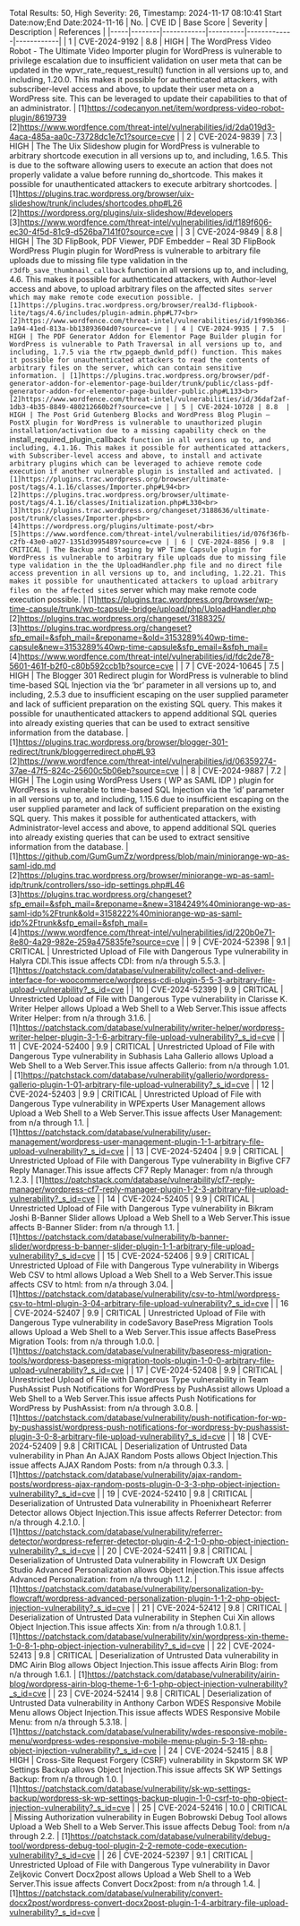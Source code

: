 Total Results: 50, High Severity: 26, Timestamp: 2024-11-17 08:10:41
Start Date:now;End Date:2024-11-16
| No. | CVE ID | Base Score | Severity | Description | References |
|-----|--------|------------|----------|-------------|------------|
| 1 | CVE-2024-9192 | 8.8  | HIGH | The WordPress Video Robot - The Ultimate Video Importer plugin for WordPress is vulnerable to privilege escalation due to insufficient validation on user meta that can be updated in the wpvr_rate_request_result() function in all versions up to, and including, 1.20.0. This makes it possible for authenticated attackers, with subscriber-level access and above, to update their user meta on a WordPress site. This can be leveraged to update their capabilities to that of an administrator. | [1]https://codecanyon.net/item/wordpress-video-robot-plugin/8619739<br>[2]https://www.wordfence.com/threat-intel/vulnerabilities/id/2da019d3-4aca-485a-aa0c-73728dc1e7c1?source=cve |
| 2 | CVE-2024-9839 | 7.3  | HIGH | The The Uix Slideshow plugin for WordPress is vulnerable to arbitrary shortcode execution in all versions up to, and including, 1.6.5. This is due to the software allowing users to execute an action that does not properly validate a value before running do_shortcode. This makes it possible for unauthenticated attackers to execute arbitrary shortcodes. | [1]https://plugins.trac.wordpress.org/browser/uix-slideshow/trunk/includes/shortcodes.php#L26<br>[2]https://wordpress.org/plugins/uix-slideshow/#developers<br>[3]https://www.wordfence.com/threat-intel/vulnerabilities/id/f189f606-ec30-4f5d-81c9-d526ba7141f0?source=cve |
| 3 | CVE-2024-9849 | 8.8  | HIGH | The 3D FlipBook, PDF Viewer, PDF Embedder – Real 3D FlipBook WordPress Plugin plugin for WordPress is vulnerable to arbitrary file uploads due to missing file type validation in the `r3dfb_save_thumbnail_callback` function in all versions up to, and including, 4.6. This makes it possible for authenticated attackers, with Author-level access and above, to upload arbitrary files on the affected site`s server which may make remote code execution possible. | [1]https://plugins.trac.wordpress.org/browser/real3d-flipbook-lite/tags/4.6/includes/plugin-admin.php#L77<br>[2]https://www.wordfence.com/threat-intel/vulnerabilities/id/1f99b366-1a94-41ed-813a-bb13893604d0?source=cve |
| 4 | CVE-2024-9935 | 7.5  | HIGH | The PDF Generator Addon for Elementor Page Builder plugin for WordPress is vulnerable to Path Traversal in all versions up to, and including, 1.7.5 via the rtw_pgaepb_dwnld_pdf() function. This makes it possible for unauthenticated attackers to read the contents of arbitrary files on the server, which can contain sensitive information. | [1]https://plugins.trac.wordpress.org/browser/pdf-generator-addon-for-elementor-page-builder/trunk/public/class-pdf-generator-addon-for-elementor-page-builder-public.php#L133<br>[2]https://www.wordfence.com/threat-intel/vulnerabilities/id/36daf2af-1db3-4b35-8849-480212660b2f?source=cve |
| 5 | CVE-2024-10728 | 8.8  | HIGH | The Post Grid Gutenberg Blocks and WordPress Blog Plugin – PostX plugin for WordPress is vulnerable to unauthorized plugin installation/activation due to a missing capability check on the `install_required_plugin_callback` function in all versions up to, and including, 4.1.16. This makes it possible for authenticated attackers, with Subscriber-level access and above, to install and activate arbitrary plugins which can be leveraged to achieve remote code execution if another vulnerable plugin is installed and activated. | [1]https://plugins.trac.wordpress.org/browser/ultimate-post/tags/4.1.16/classes/Importer.php#L94<br>[2]https://plugins.trac.wordpress.org/browser/ultimate-post/tags/4.1.16/classes/Initialization.php#L330<br>[3]https://plugins.trac.wordpress.org/changeset/3188636/ultimate-post/trunk/classes/Importer.php<br>[4]https://wordpress.org/plugins/ultimate-post/<br>[5]https://www.wordfence.com/threat-intel/vulnerabilities/id/076f36fb-c2fb-43e0-a027-1351d3995489?source=cve |
| 6 | CVE-2024-8856 | 9.8  | CRITICAL | The Backup and Staging by WP Time Capsule plugin for WordPress is vulnerable to arbitrary file uploads due to missing file type validation in the the UploadHandler.php file and no direct file access prevention in all versions up to, and including, 1.22.21. This makes it possible for unauthenticated attackers to upload arbitrary files on the affected site`s server which may make remote code execution possible. | [1]https://plugins.trac.wordpress.org/browser/wp-time-capsule/trunk/wp-tcapsule-bridge/upload/php/UploadHandler.php<br>[2]https://plugins.trac.wordpress.org/changeset/3188325/<br>[3]https://plugins.trac.wordpress.org/changeset?sfp_email=&sfph_mail=&reponame=&old=3153289%40wp-time-capsule&new=3153289%40wp-time-capsule&sfp_email=&sfph_mail=<br>[4]https://www.wordfence.com/threat-intel/vulnerabilities/id/fdc2de78-5601-461f-b2f0-c80b592ccb1b?source=cve |
| 7 | CVE-2024-10645 | 7.5  | HIGH | The Blogger 301 Redirect plugin for WordPress is vulnerable to blind time-based SQL Injection via the ‘br’ parameter in all versions up to, and including, 2.5.3 due to insufficient escaping on the user supplied parameter and lack of sufficient preparation on the existing SQL query.  This makes it possible for unauthenticated attackers to append additional SQL queries into already existing queries that can be used to extract sensitive information from the database. | [1]https://plugins.trac.wordpress.org/browser/blogger-301-redirect/trunk/bloggerredirect.php#L93<br>[2]https://www.wordfence.com/threat-intel/vulnerabilities/id/06359274-37ae-47f5-824c-25600c5b06eb?source=cve |
| 8 | CVE-2024-9887 | 7.2  | HIGH | The Login using WordPress Users ( WP as SAML IDP ) plugin for WordPress is vulnerable to time-based SQL Injection via the ‘id’ parameter in all versions up to, and including, 1.15.6 due to insufficient escaping on the user supplied parameter and lack of sufficient preparation on the existing SQL query.  This makes it possible for authenticated attackers, with Administrator-level access and above, to append additional SQL queries into already existing queries that can be used to extract sensitive information from the database. | [1]https://github.com/GumGumZz/wordpress/blob/main/miniorange-wp-as-saml-idp.md<br>[2]https://plugins.trac.wordpress.org/browser/miniorange-wp-as-saml-idp/trunk/controllers/sso-idp-settings.php#L46<br>[3]https://plugins.trac.wordpress.org/changeset?sfp_email=&sfph_mail=&reponame=&new=3184249%40miniorange-wp-as-saml-idp%2Ftrunk&old=3158222%40miniorange-wp-as-saml-idp%2Ftrunk&sfp_email=&sfph_mail=<br>[4]https://www.wordfence.com/threat-intel/vulnerabilities/id/220b0e71-8e80-4a29-982e-259a475835fe?source=cve |
| 9 | CVE-2024-52398 | 9.1  | CRITICAL | Unrestricted Upload of File with Dangerous Type vulnerability in Halyra CDI.This issue affects CDI: from n/a through 5.5.3. | [1]https://patchstack.com/database/vulnerability/collect-and-deliver-interface-for-woocommerce/wordpress-cdi-plugin-5-5-3-arbitrary-file-upload-vulnerability?_s_id=cve |
| 10 | CVE-2024-52399 | 9.9  | CRITICAL | Unrestricted Upload of File with Dangerous Type vulnerability in Clarisse K. Writer Helper allows Upload a Web Shell to a Web Server.This issue affects Writer Helper: from n/a through 3.1.6. | [1]https://patchstack.com/database/vulnerability/writer-helper/wordpress-writer-helper-plugin-3-1-6-arbitrary-file-upload-vulnerability?_s_id=cve |
| 11 | CVE-2024-52400 | 9.9  | CRITICAL | Unrestricted Upload of File with Dangerous Type vulnerability in Subhasis Laha Gallerio allows Upload a Web Shell to a Web Server.This issue affects Gallerio: from n/a through 1.01. | [1]https://patchstack.com/database/vulnerability/gallerio/wordpress-gallerio-plugin-1-01-arbitrary-file-upload-vulnerability?_s_id=cve |
| 12 | CVE-2024-52403 | 9.9  | CRITICAL | Unrestricted Upload of File with Dangerous Type vulnerability in WPExperts User Management allows Upload a Web Shell to a Web Server.This issue affects User Management: from n/a through 1.1. | [1]https://patchstack.com/database/vulnerability/user-management/wordpress-user-management-plugin-1-1-arbitrary-file-upload-vulnerability?_s_id=cve |
| 13 | CVE-2024-52404 | 9.9  | CRITICAL | Unrestricted Upload of File with Dangerous Type vulnerability in Bigfive CF7 Reply Manager.This issue affects CF7 Reply Manager: from n/a through 1.2.3. | [1]https://patchstack.com/database/vulnerability/cf7-reply-manager/wordpress-cf7-reply-manager-plugin-1-2-3-arbitrary-file-upload-vulnerability?_s_id=cve |
| 14 | CVE-2024-52405 | 9.9  | CRITICAL | Unrestricted Upload of File with Dangerous Type vulnerability in Bikram Joshi B-Banner Slider allows Upload a Web Shell to a Web Server.This issue affects B-Banner Slider: from n/a through 1.1. | [1]https://patchstack.com/database/vulnerability/b-banner-slider/wordpress-b-banner-slider-plugin-1-1-arbitrary-file-upload-vulnerability?_s_id=cve |
| 15 | CVE-2024-52406 | 9.9  | CRITICAL | Unrestricted Upload of File with Dangerous Type vulnerability in Wibergs Web CSV to html allows Upload a Web Shell to a Web Server.This issue affects CSV to html: from n/a through 3.04. | [1]https://patchstack.com/database/vulnerability/csv-to-html/wordpress-csv-to-html-plugin-3-04-arbitrary-file-upload-vulnerability?_s_id=cve |
| 16 | CVE-2024-52407 | 9.9  | CRITICAL | Unrestricted Upload of File with Dangerous Type vulnerability in codeSavory BasePress Migration Tools allows Upload a Web Shell to a Web Server.This issue affects BasePress Migration Tools: from n/a through 1.0.0. | [1]https://patchstack.com/database/vulnerability/basepress-migration-tools/wordpress-basepress-migration-tools-plugin-1-0-0-arbitrary-file-upload-vulnerability?_s_id=cve |
| 17 | CVE-2024-52408 | 9.9  | CRITICAL | Unrestricted Upload of File with Dangerous Type vulnerability in Team PushAssist Push Notifications for WordPress by PushAssist allows Upload a Web Shell to a Web Server.This issue affects Push Notifications for WordPress by PushAssist: from n/a through 3.0.8. | [1]https://patchstack.com/database/vulnerability/push-notification-for-wp-by-pushassist/wordpress-push-notifications-for-wordpress-by-pushassist-plugin-3-0-8-arbitrary-file-upload-vulnerability?_s_id=cve |
| 18 | CVE-2024-52409 | 9.8  | CRITICAL | Deserialization of Untrusted Data vulnerability in Phan An AJAX Random Posts allows Object Injection.This issue affects AJAX Random Posts: from n/a through 0.3.3. | [1]https://patchstack.com/database/vulnerability/ajax-random-posts/wordpress-ajax-random-posts-plugin-0-3-3-php-object-injection-vulnerability?_s_id=cve |
| 19 | CVE-2024-52410 | 9.8  | CRITICAL | Deserialization of Untrusted Data vulnerability in Phoenixheart Referrer Detector allows Object Injection.This issue affects Referrer Detector: from n/a through 4.2.1.0. | [1]https://patchstack.com/database/vulnerability/referrer-detector/wordpress-referrer-detector-plugin-4-2-1-0-php-object-injection-vulnerability?_s_id=cve |
| 20 | CVE-2024-52411 | 9.8  | CRITICAL | Deserialization of Untrusted Data vulnerability in Flowcraft UX Design Studio Advanced Personalization allows Object Injection.This issue affects Advanced Personalization: from n/a through 1.1.2. | [1]https://patchstack.com/database/vulnerability/personalization-by-flowcraft/wordpress-advanced-personalization-plugin-1-1-2-php-object-injection-vulnerability?_s_id=cve |
| 21 | CVE-2024-52412 | 9.8  | CRITICAL | Deserialization of Untrusted Data vulnerability in Stephen Cui Xin allows Object Injection.This issue affects Xin: from n/a through 1.0.8.1. | [1]https://patchstack.com/database/vulnerability/xin/wordpress-xin-theme-1-0-8-1-php-object-injection-vulnerability?_s_id=cve |
| 22 | CVE-2024-52413 | 9.8  | CRITICAL | Deserialization of Untrusted Data vulnerability in DMC Airin Blog allows Object Injection.This issue affects Airin Blog: from n/a through 1.6.1. | [1]https://patchstack.com/database/vulnerability/airin-blog/wordpress-airin-blog-theme-1-6-1-php-object-injection-vulnerability?_s_id=cve |
| 23 | CVE-2024-52414 | 9.8  | CRITICAL | Deserialization of Untrusted Data vulnerability in Anthony Carbon WDES Responsive Mobile Menu allows Object Injection.This issue affects WDES Responsive Mobile Menu: from n/a through 5.3.18. | [1]https://patchstack.com/database/vulnerability/wdes-responsive-mobile-menu/wordpress-wdes-responsive-mobile-menu-plugin-5-3-18-php-object-injection-vulnerability?_s_id=cve |
| 24 | CVE-2024-52415 | 8.8  | HIGH | Cross-Site Request Forgery (CSRF) vulnerability in Skpstorm SK WP Settings Backup allows Object Injection.This issue affects SK WP Settings Backup: from n/a through 1.0. | [1]https://patchstack.com/database/vulnerability/sk-wp-settings-backup/wordpress-sk-wp-settings-backup-plugin-1-0-csrf-to-php-object-injection-vulnerability?_s_id=cve |
| 25 | CVE-2024-52416 | 10.0  | CRITICAL | Missing Authorization vulnerability in Eugen Bobrowski Debug Tool allows Upload a Web Shell to a Web Server.This issue affects Debug Tool: from n/a through 2.2. | [1]https://patchstack.com/database/vulnerability/debug-tool/wordpress-debug-tool-plugin-2-2-remote-code-execution-vulnerability?_s_id=cve |
| 26 | CVE-2024-52397 | 9.1  | CRITICAL | Unrestricted Upload of File with Dangerous Type vulnerability in Davor Zeljkovic Convert Docx2post allows Upload a Web Shell to a Web Server.This issue affects Convert Docx2post: from n/a through 1.4. | [1]https://patchstack.com/database/vulnerability/convert-docx2post/wordpress-convert-docx2post-plugin-1-4-arbitrary-file-upload-vulnerability?_s_id=cve |
